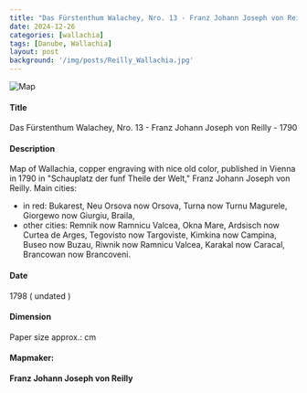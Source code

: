 ```yaml
---
title: "Das Fürstenthum Walachey, Nro. 13 - Franz Johann Joseph von Reilly - 1790"
date: 2024-12-26
categories: [wallachia]
tags: [Danube, Wallachia]
layout: post
background: '/img/posts/Reilly_Wallachia.jpg'
---
```

![Map](/myblogsite/img/posts/Reilly_Wallachia.jpg "Map")
#### Title ####
Das Fürstenthum Walachey, Nro. 13 - Franz Johann Joseph von Reilly - 1790

#### Description ####
Map of Wallachia, copper engraving with nice old color, published in Vienna in 1790 in "Schauplatz der funf Theile der Welt," Franz Johann Joseph von Reilly.
Main cities:
* in red: Bukarest, Neu Orsova now Orsova, Turna now Turnu Magurele, Giorgewo now Giurgiu, Braila, 
* other cities: Remnik now Ramnicu Valcea, Okna Mare, Ardsisch now Curtea de Arges, Tegovisto now Targoviste, Kimkina now Campina, Buseo now Buzau, Riwnik now Ramnicu Valcea, Karakal now Caracal, Brancowan now Brancoveni.

#### Date ####
1798 ( undated )

#### Dimension ####
Paper size approx.: cm

#### Mapmaker: ####
**Franz Johann Joseph von Reilly**